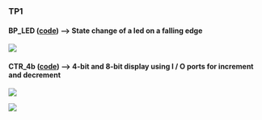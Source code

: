 ### TP1



#### BP_LED ([code](2.BP_LED/BP_LED.a51)) --> State change of a led on a falling edge



![](2.BP_LED/videos/BP_LED.gif)



#### CTR_4b ([code](3.CTR_4b/CTR_4b.a51)) --> 4-bit and 8-bit display using I / O ports for increment and decrement


![](3.CTR_4b/videos/CTR_4b.gif)


![](3.CTR_4b/videos/CTR_8b.gif)


